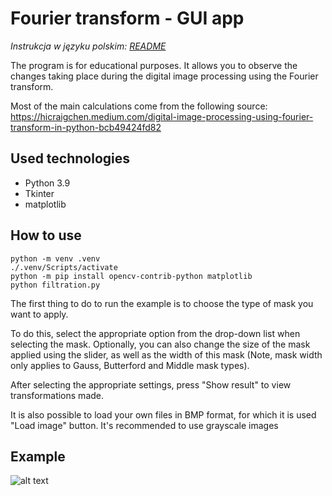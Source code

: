 # Fourier transform - GUI app
*Instrukcja w języku polskim: [README](https://github.com/MarioShatterhand/fourier-transform-example/blob/master/README_PL.md)*

The program is for educational purposes. It allows you to observe the changes
taking place during the digital image processing using the Fourier transform.

Most of the main calculations come from the following source:
https://hicraigchen.medium.com/digital-image-processing-using-fourier-transform-in-python-bcb49424fd82

## Used technologies
- Python 3.9
- Tkinter
- matplotlib

## How to use
```
python -m venv .venv
./.venv/Scripts/activate
python -m pip install opencv-contrib-python matplotlib
python filtration.py
```

The first thing to do to run the example is to choose the type of mask 
you want to apply.

To do this, select the appropriate option from the drop-down list when 
selecting the mask. Optionally, you can also change
the size of the mask applied using the slider, as well as the width of 
this mask (Note,
mask width only applies to Gauss, Butterford and Middle mask types).

After selecting the appropriate settings, press "Show result" to view
transformations made.

It is also possible to load your own files in BMP format, for which it is used
"Load image" button. It's recommended to use grayscale images
## Example
![alt text](https://github.com/MarioShatterhand/fourier-transform-example/blob/master/example.jpg?raw=true)
